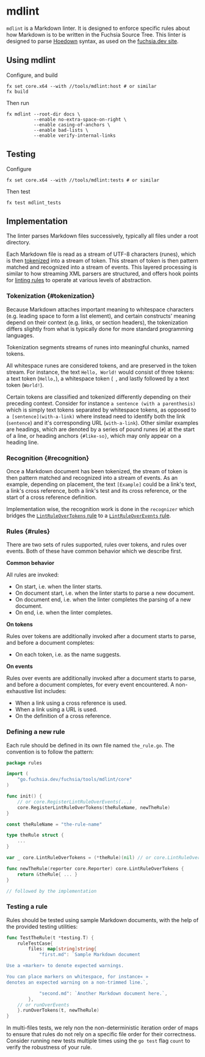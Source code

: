 # mdlint

`mdlint` is a Markdown linter. It is designed to enforce specific rules about
how Markdown is to be written in the Fuchsia Source Tree. This linter is
designed to parse [Hoedown](https://github.com/hoedown/hoedown) syntax, as used
on the [fuchsia.dev site](http://fuchsia.dev).

## Using mdlint

Configure, and build

    fx set core.x64 --with //tools/mdlint:host # or similar
    fx build

Then run

    fx mdlint --root-dir docs \
              --enable no-extra-space-on-right \
              --enable casing-of-anchors \
              --enable bad-lists \
              --enable verify-internal-links

## Testing

Configure

    fx set core.x64 --with //tools/mdlint:tests # or similar

Then test

    fx test mdlint_tests

## Implementation

The linter parses Markdown files successively, typically all files under a root
directory.

Each Markdown file is read as a stream of UTF-8 characters (runes), which is
then [tokenized](#tokenization) into a stream of token. This stream of token is
then pattern matched and recognized into a stream of events. This layered
processing is similar to how streaming XML parsers are structured, and offers
hook points for [linting rules](#linting-rules) to operate at various levels of
abstraction.

### Tokenization {#tokenization}

Because Markdown attaches important meaning to whitespace characters (e.g.
leading space to form a list element), and certain constructs' meaning depend on
their context (e.g. links, or section headers), the tokenization differs
slightly from what is typically done for more standard programming languages.

Tokenization segments streams of runes into meaningful chunks, named tokens.

All whitespace runes are considered tokens, and are preserved in the token
stream. For instance, the text `Hello, World!` would consist of three tokens: a
text token (`Hello,`), a whitespace token (` `, and lastly followed by a text
token (`World!`).

Certain tokens are classified and tokenized differently depending on their
preceding context. Consider for instance `a sentence (with a parenthesis)` which
is simply text tokens separated by whitespace tokens, as opposed to `a
[sentence](with-a-link)` where instead need to identify both the link
(`sentence`) and it's corresponding URL (`with-a-link`). Other similar examples
are headings, which are denoted by a series of pound runes (`#`) at the start of
a line, or heading anchors `{#like-so}`, which may only appear on a heading
line.

### Recognition {#recognition}

Once a Markdown document has been tokenized, the stream of token is then pattern
matched and recognized into a stream of events. As an example, depending on
placement, the text `[Example]` could be a link's text, a link's cross
reference, both a link's test and its cross reference, or the start of a cross
reference definition.

Implementation wise, the recognition work is done in the `recognizer` which
bridges the [`LintRuleOverTokens` rule](#rules) to a [`LintRuleOverEvents`
rule](#rule).

### Rules {#rules}

There are two sets of rules supported, rules over tokens, and rules over events.
Both of these have common behavior which we describe first.

**Common behavior**

All rules are invoked:

* On start, i.e. when the linter starts.
* On document start, i.e. when the linter starts to parse a new document.
* On document end, i.e. when the linter completes the parsing of a new document.
* On end, i.e. when the linter completes.

**On tokens**

Rules over tokens are additionally invoked after a document starts to parse, and
before a document completes:

* On each token, i.e. as the name suggests.

**On events**

Rules over events are additionally invoked after a document starts to parse, and
before a document completes, for every event encountered. A non-exhaustive list
includes:

* When a link using a cross reference is used.
* When a link using a URL is used.
* On the definition of a cross reference.

### Defining a new rule

Each rule should be defined in its own file named `the_rule.go`. The convention
is to follow the pattern:

```go
package rules

import (
	"go.fuchsia.dev/fuchsia/tools/mdlint/core"
)

func init() {
	// or core.RegisterLintRuleOverEvents(...)
	core.RegisterLintRuleOverTokens(theRuleName, newTheRule)
}

const theRuleName = "the-rule-name"

type theRule struct {
    ...
}

var _ core.LintRuleOverTokens = (*theRule)(nil) // or core.LintRuleOverEvents

func newTheRule(reporter core.Reporter) core.LintRuleOverTokens {
    return &theRule{ ... }
}

// followed by the implementation
```

### Testing a rule

Rules should be tested using sample Markdown documents, with the help of the
provided testing utilities:

```go
func TestTheRule(t *testing.T) {
	ruleTestCase{
		files: map[string]string{
			"first.md": `Sample Markdown document

Use a «marker» to denote expected warnings.

You can place markers on whitespace, for instance« »
denotes an expected warning on a non-trimmed line.`,

			"second.md": `Another Markdown document here.`,
		},
	// or runOverEvents
	}.runOverTokens(t, newTheRule)
}
```

In multi-files tests, we rely non the non-deterministic iteration order of maps
to ensure that rules do not rely on a specific file order for their correctness.
Consider running new tests multiple times using the `go test` flag `count` to
verify the robustness of your rule.
